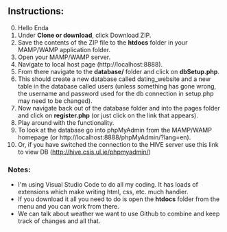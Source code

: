 ## Instructions:


0. Hello Enda
1. Under **Clone or download**, click Download ZIP.
2. Save the contents of the ZIP file to the **htdocs** folder in your MAMP/WAMP application folder.
3. Open your MAMP/WAMP server.
4. Navigate to local host page (http://localhost:8888).
5. From there navigate to the **database/** folder and click on **dbSetup.php**.
6. This should create a new database called dating_website and a new table in the database called users (unless something has gone wrong, the username and password used for the db connection in setup.php may need to be changed).
7. Now navigate back out of the database folder and into the pages folder and click on **register.php** (or just click on the link that appears).
9. Play around with the functionality.
10. To look at the database go into phpMyAdmin from the MAMP/WAMP homepage (or http://localhost:8888/phpMyAdmin/?lang=en).
11. Or, if you have switched the connection to the HIVE server use this link to view DB (http://hive.csis.ul.ie/phpmyadmin/)

### Notes:
- I'm using Visual Studio Code to do all my coding. It has loads of extensions which make writing html, css, etc. much handier.
- If you download it all you need to do is open the **htdocs** folder from the menu and you can work from there.
- We can talk about weather we want to use Github to combine and keep track of changes and all that.
